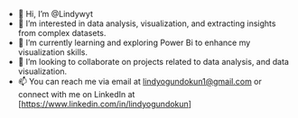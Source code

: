 - 👋 Hi, I’m @Lindywyt
- 👀 I’m interested in data analysis, visualization, and extracting insights from complex datasets.
- 🌱 I’m currently learning and exploring Power Bi to enhance my visualization skills.
- 💞️ I’m looking to collaborate on projects related to data analysis, and data visualization.
- 📫 You can reach me via email at lindyogundokun1@gmail.com or connect with me on LinkedIn at [https://www.linkedin.com/in/lindyogundokun] 

<!---
Lindywyt/Lindywyt is a ✨ special ✨ repository because its `README.md` (this file) appears on your GitHub profile.
You can click the Preview link to take a look at your changes.
--->
